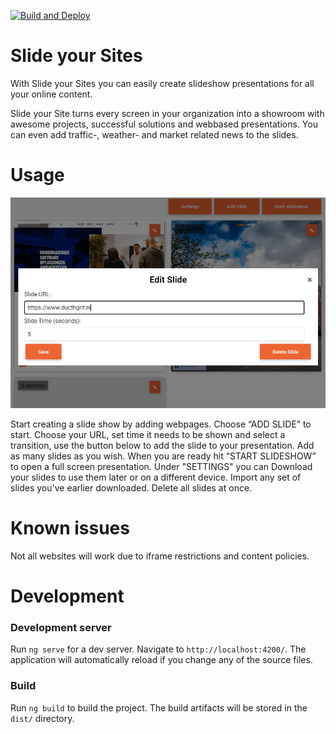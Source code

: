 [![Build and Deploy](https://github.com/dutchgrit/webslider/actions/workflows/static.yml/badge.svg)](https://github.com/dutchgrit/webslider/actions/workflows/static.yml)

# Slide your Sites

With Slide your Sites you can easily create slideshow presentations for all your online content.

Slide your Site turns every screen in your organization into a showroom with awesome projects, successful solutions and webbased presentations. You can even add traffic-, weather- and market related news to the slides.


# Usage 

![screen](images/slides.png)

Start creating a slide show by adding webpages. Choose “ADD SLIDE” to start.
Choose your URL, set time it needs to be shown and select a transition, use the button below to add the slide to your presentation.
Add as many slides as you wish.
When you are ready hit “START SLIDESHOW” to open a full screen presentation.
Under "SETTINGS" you can
Download your slides to use them later or on a different device.
Import any set of slides you've earlier downloaded.
Delete all slides at once.

# Known issues

Not all websites will work due to iframe restrictions and content policies.



# Development

### Development server

Run `ng serve` for a dev server. Navigate to `http://localhost:4200/`. The application will automatically reload if you change any of the source files.

### Build

Run `ng build` to build the project. The build artifacts will be stored in the `dist/` directory.


